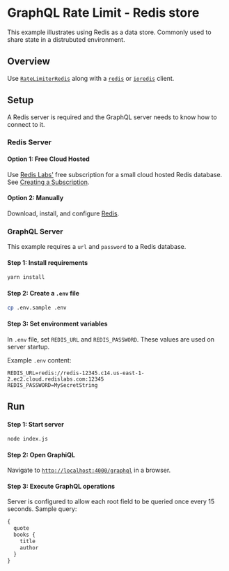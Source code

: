 # GraphQL Rate Limit - Redis store

This example illustrates using Redis as a data store. Commonly used to share state in a distrubuted environment.

## Overview

Use [`RateLimiterRedis`](https://github.com/animir/node-rate-limiter-flexible/wiki/Redis) along with a [`redis`](https://www.npmjs.com/package/redis#options-object-properties) or [`ioredis`](https://www.npmjs.com/package/ioredis) client.

## Setup

A Redis server is required and the GraphQL server needs to know how to connect to it.

### Redis Server

#### Option 1: Free Cloud Hosted

Use [Redis Labs'](https://redislabs.com/) free subscription for a small cloud hosted Redis database. See [Creating a Subscription](https://docs.redislabs.com/latest/rc/administration/setup-and-editing/create-subscription/).

#### Option 2: Manually

Download, install, and configure [Redis](https://redis.io/).

### GraphQL Server

This example requires a `url` and `password` to a Redis database.

#### Step 1: Install requirements

```bash
yarn install
```

#### Step 2: Create a `.env` file

```bash
cp .env.sample .env
```

#### Step 3: Set environment variables

In `.env` file, set `REDIS_URL` and `REDIS_PASSWORD`. These values are used on server startup.

Example `.env` content:

```
REDIS_URL=redis://redis-12345.c14.us-east-1-2.ec2.cloud.redislabs.com:12345
REDIS_PASSWORD=MySecretString
```

## Run

#### Step 1: Start server

```bash
node index.js
```

#### Step 2: Open GraphiQL

Navigate to [`http://localhost:4000/graphql`](http://localhost:4000/graphql) in a browser.

#### Step 3: Execute GraphQL operations

Server is configured to allow each root field to be queried once every 15 seconds. Sample query:

```graphql
{
  quote
  books {
    title
    author
  }
}
```
